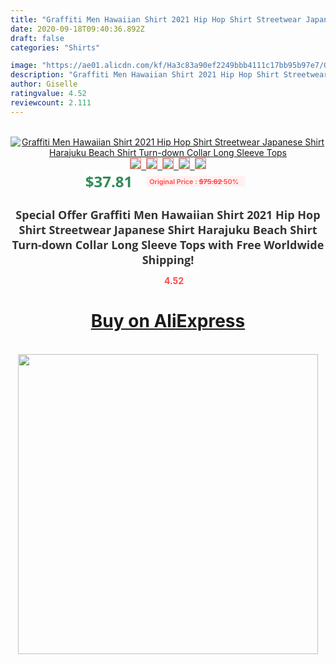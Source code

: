```yaml
---
title: "Graffiti Men Hawaiian Shirt 2021 Hip Hop Shirt Streetwear Japanese Shirt Harajuku Beach Shirt Turn-down Collar Long Sleeve Tops"
date: 2020-09-18T09:40:36.892Z
draft: false
categories: "Shirts"

image: "https://ae01.alicdn.com/kf/Ha3c83a90ef2249bbb4111c17bb95b97e7/Graffiti-Men-Hawaiian-Shirt-2021-Hip-Hop-Shirt-Streetwear-Japanese-Shirt-Harajuku-Beach-Shirt-Turn-down.jpg"
description: "Graffiti Men Hawaiian Shirt 2021 Hip Hop Shirt Streetwear Japanese Shirt Harajuku Beach Shirt Turn-down Collar Long Sleeve Tops"
author: Giselle
ratingvalue: 4.52
reviewcount: 2.111
---
```

<br>
<div style="text-align: center;">
<a href="https://s.click.aliexpress.com/e/_AB9brf" target="_blank" rel="nofollow noopener noreferrer"><img alt="Graffiti Men Hawaiian Shirt 2021 Hip Hop Shirt Streetwear Japanese Shirt Harajuku Beach Shirt Turn-down Collar Long Sleeve Tops" class="magnifier-image" src="https://ae01.alicdn.com/kf/Ha3c83a90ef2249bbb4111c17bb95b97e7/Graffiti-Men-Hawaiian-Shirt-2021-Hip-Hop-Shirt-Streetwear-Japanese-Shirt-Harajuku-Beach-Shirt-Turn-down.jpg_640x640.jpg">
<br>
<img style="border:1px solid salmon" src="https://ae01.alicdn.com/kf/Ha3c83a90ef2249bbb4111c17bb95b97e7/Graffiti-Men-Hawaiian-Shirt-2021-Hip-Hop-Shirt-Streetwear-Japanese-Shirt-Harajuku-Beach-Shirt-Turn-down.jpg_120x120.jpg">&nbsp;&nbsp;<img style="border:1px solid salmon" src="https://ae01.alicdn.com/kf/H8aad9c32ef7b4070ac36c0c770a8c2b7m/Graffiti-Men-Hawaiian-Shirt-2021-Hip-Hop-Shirt-Streetwear-Japanese-Shirt-Harajuku-Beach-Shirt-Turn-down.jpg_120x120.jpg">&nbsp;&nbsp;<img style="border:1px solid salmon" src="https://ae01.alicdn.com/kf/Hd79314d1bffe4399804608969f8edaf0Z/Graffiti-Men-Hawaiian-Shirt-2021-Hip-Hop-Shirt-Streetwear-Japanese-Shirt-Harajuku-Beach-Shirt-Turn-down.jpg_120x120.jpg">&nbsp;&nbsp;<img style="border:1px solid salmon" src="https://ae01.alicdn.com/kf/Hf787a85b795440b3855795eb544a5c2dj/Graffiti-Men-Hawaiian-Shirt-2021-Hip-Hop-Shirt-Streetwear-Japanese-Shirt-Harajuku-Beach-Shirt-Turn-down.jpg_120x120.jpg">&nbsp;&nbsp;<img style="border:1px solid salmon" src="https://ae01.alicdn.com/kf/Hf134711a2fd94651883f6e8298718bdbf/Graffiti-Men-Hawaiian-Shirt-2021-Hip-Hop-Shirt-Streetwear-Japanese-Shirt-Harajuku-Beach-Shirt-Turn-down.jpg_120x120.jpg"></a></div><br0>
<div style="text-align: center;"><span style="background-color: white; border: 0px; box-sizing: border-box; color: seagreen; display: inline-block; font-family: &quot;open sans&quot; , &quot;arial&quot; , &quot;helvetica&quot; , sans-serif , &quot;heiti&quot;; font-size: 24px; font-stretch: inherit; font-weight: 700; line-height: inherit; margin: 0px 10px 0px 0px; padding: 0px; vertical-align: middle;">$37.81 </span>
<span style="background: rgb(255 , 241 , 241); border-radius: 3px; border: 0px; box-sizing: border-box; color: #ff4747; display: inline-block; font-family: inherit; font-size: 12px; font-stretch: inherit; font-style: inherit; font-variant: inherit; font-weight: 600; line-height: inherit; margin: 0px; padding: 2px 5px; transform: scale(0.9); vertical-align: middle;">Original Price : <b style="text-decoration: line-through;">$75.62 </b> 50%&nbsp;&nbsp;</span></div>
<h1 style="color: #333333; display: inline-block; font-family: &quot;open sans&quot; , &quot;arial&quot; , &quot;helvetica&quot; , sans-serif , &quot;heiti&quot;; font-size: 18px; font-stretch: inherit; font-weight: 700; text-align: center;">Special Offer Graffiti Men Hawaiian Shirt 2021 Hip Hop Shirt Streetwear Japanese Shirt Harajuku Beach Shirt Turn-down Collar Long Sleeve Tops with Free Worldwide Shipping!</h1>
<div style="color: #ff4747; text-align: center;">
<img src="https://4.bp.blogspot.com/-M0ZcTcb-5uY/XleCXlxnR4I/AAAAAAAAAEc/OrjgMkXV1oMQFaCRZj5HQwOCBcu3w1FegCPcBGAYYCw/s1600/star.png" style="height: 15px;">&nbsp;<b>4.52</b></div>
<div class="button_cont" align="center"><a class="buynow_a" href="https://s.click.aliexpress.com/e/_AB9brf" target="_blank" rel="nofollow noopener noreferrer"><H1>Buy on AliExpress</H1></a></div><br>
<div class="separator" style="clear: both; text-align: center;">
<img src="https://lh3.googleusercontent.com/-pTy5HemUv9M/XlePHvY0dAI/AAAAAAAAAE4/0nX5iRUoIWY8eMW9Dpxeirr157OZliDIgCLcBGAsYHQ/s1600/badge.gif" width="480">
</div>
